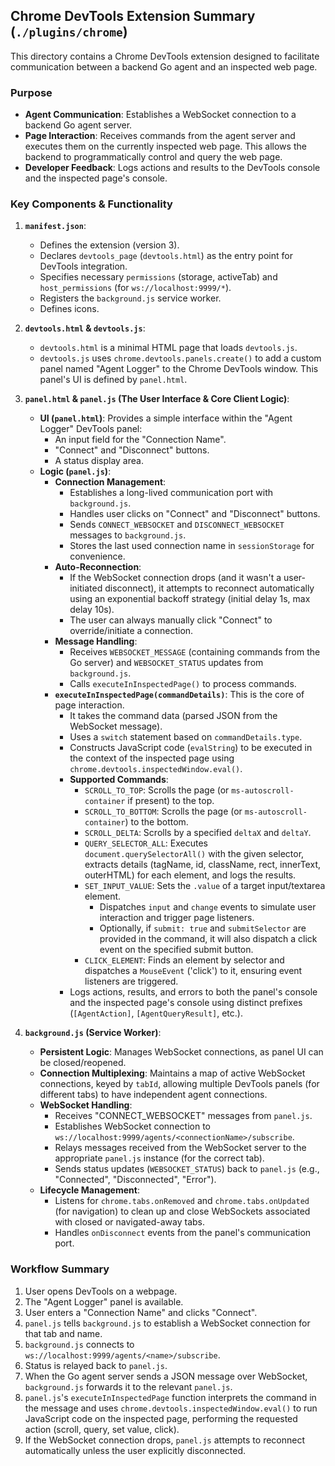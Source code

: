 ## Chrome DevTools Extension Summary (`./plugins/chrome`)

This directory contains a Chrome DevTools extension designed to facilitate communication between a backend Go agent and an inspected web page.

### Purpose

*   **Agent Communication**: Establishes a WebSocket connection to a backend Go agent server.
*   **Page Interaction**: Receives commands from the agent server and executes them on the currently inspected web page. This allows the backend to programmatically control and query the web page.
*   **Developer Feedback**: Logs actions and results to the DevTools console and the inspected page's console.

### Key Components & Functionality

1.  **`manifest.json`**:
    *   Defines the extension (version 3).
    *   Declares `devtools_page` (`devtools.html`) as the entry point for DevTools integration.
    *   Specifies necessary `permissions` (storage, activeTab) and `host_permissions` (for `ws://localhost:9999/*`).
    *   Registers the `background.js` service worker.
    *   Defines icons.

2.  **`devtools.html` & `devtools.js`**:
    *   `devtools.html` is a minimal HTML page that loads `devtools.js`.
    *   `devtools.js` uses `chrome.devtools.panels.create()` to add a custom panel named "Agent Logger" to the Chrome DevTools window. This panel's UI is defined by `panel.html`.

3.  **`panel.html` & `panel.js` (The User Interface & Core Client Logic)**:
    *   **UI (`panel.html`)**: Provides a simple interface within the "Agent Logger" DevTools panel:
        *   An input field for the "Connection Name".
        *   "Connect" and "Disconnect" buttons.
        *   A status display area.
    *   **Logic (`panel.js`)**:
        *   **Connection Management**:
            *   Establishes a long-lived communication port with `background.js`.
            *   Handles user clicks on "Connect" and "Disconnect" buttons.
            *   Sends `CONNECT_WEBSOCKET` and `DISCONNECT_WEBSOCKET` messages to `background.js`.
            *   Stores the last used connection name in `sessionStorage` for convenience.
        *   **Auto-Reconnection**:
            *   If the WebSocket connection drops (and it wasn't a user-initiated disconnect), it attempts to reconnect automatically using an exponential backoff strategy (initial delay 1s, max delay 10s).
            *   The user can always manually click "Connect" to override/initiate a connection.
        *   **Message Handling**:
            *   Receives `WEBSOCKET_MESSAGE` (containing commands from the Go server) and `WEBSOCKET_STATUS` updates from `background.js`.
            *   Calls `executeInInspectedPage()` to process commands.
        *   **`executeInInspectedPage(commandDetails)`**: This is the core of page interaction.
            *   It takes the command data (parsed JSON from the WebSocket message).
            *   Uses a `switch` statement based on `commandDetails.type`.
            *   Constructs JavaScript code (`evalString`) to be executed in the context of the inspected page using `chrome.devtools.inspectedWindow.eval()`.
            *   **Supported Commands**:
                *   `SCROLL_TO_TOP`: Scrolls the page (or `ms-autoscroll-container` if present) to the top.
                *   `SCROLL_TO_BOTTOM`: Scrolls the page (or `ms-autoscroll-container`) to the bottom.
                *   `SCROLL_DELTA`: Scrolls by a specified `deltaX` and `deltaY`.
                *   `QUERY_SELECTOR_ALL`: Executes `document.querySelectorAll()` with the given selector, extracts details (tagName, id, className, rect, innerText, outerHTML) for each element, and logs the results.
                *   `SET_INPUT_VALUE`: Sets the `.value` of a target input/textarea element.
                    *   Dispatches `input` and `change` events to simulate user interaction and trigger page listeners.
                    *   Optionally, if `submit: true` and `submitSelector` are provided in the command, it will also dispatch a click event on the specified submit button.
                *   `CLICK_ELEMENT`: Finds an element by selector and dispatches a `MouseEvent` ('click') to it, ensuring event listeners are triggered.
            *   Logs actions, results, and errors to both the panel's console and the inspected page's console using distinct prefixes (`[AgentAction]`, `[AgentQueryResult]`, etc.).

4.  **`background.js` (Service Worker)**:
    *   **Persistent Logic**: Manages WebSocket connections, as panel UI can be closed/reopened.
    *   **Connection Multiplexing**: Maintains a map of active WebSocket connections, keyed by `tabId`, allowing multiple DevTools panels (for different tabs) to have independent agent connections.
    *   **WebSocket Handling**:
        *   Receives "CONNECT_WEBSOCKET" messages from `panel.js`.
        *   Establishes WebSocket connection to `ws://localhost:9999/agents/<connectionName>/subscribe`.
        *   Relays messages received from the WebSocket server to the appropriate `panel.js` instance (for the correct tab).
        *   Sends status updates (`WEBSOCKET_STATUS`) back to `panel.js` (e.g., "Connected", "Disconnected", "Error").
    *   **Lifecycle Management**:
        *   Listens for `chrome.tabs.onRemoved` and `chrome.tabs.onUpdated` (for navigation) to clean up and close WebSockets associated with closed or navigated-away tabs.
        *   Handles `onDisconnect` events from the panel's communication port.

### Workflow Summary

1.  User opens DevTools on a webpage.
2.  The "Agent Logger" panel is available.
3.  User enters a "Connection Name" and clicks "Connect".
4.  `panel.js` tells `background.js` to establish a WebSocket connection for that tab and name.
5.  `background.js` connects to `ws://localhost:9999/agents/<name>/subscribe`.
6.  Status is relayed back to `panel.js`.
7.  When the Go agent server sends a JSON message over WebSocket, `background.js` forwards it to the relevant `panel.js`.
8.  `panel.js`'s `executeInInspectedPage` function interprets the command in the message and uses `chrome.devtools.inspectedWindow.eval()` to run JavaScript code on the inspected page, performing the requested action (scroll, query, set value, click).
9.  If the WebSocket connection drops, `panel.js` attempts to reconnect automatically unless the user explicitly disconnected.
